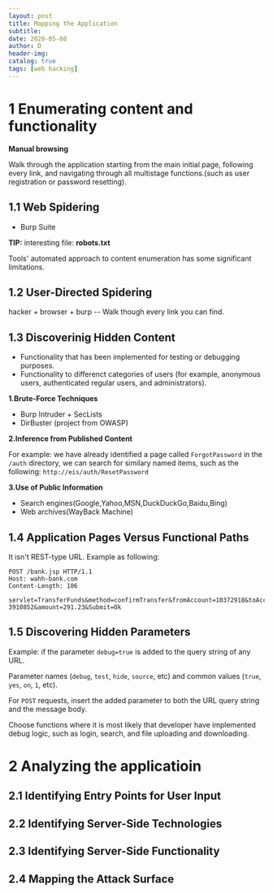 ```yaml
--- 
layout: post
title: Mapping the Application
subtitle:
date: 2020-05-08
author: D
header-img:
catalog: true
tags: [web hacking]
---
```


# 1 Enumerating content and functionality

**Manual browsing**

Walk through the application starting from the main initial page, following every link, and navigating through all multistage functions.(such as user registration or password resetting).

## 1.1 Web Spidering
- Burp Suite

**TIP:** interesting file: **robots.txt**

Tools' automated approach to content enumeration has some significant limitations.

## 1.2 User-Directed Spidering
hacker + browser + burp -- Walk though every link you can find. 

## 1.3 Discoverinig Hidden Content
- Functionality that has been implemented for testing or debugging purposes.
- Functionality to differenct categories of users (for example, anonymous users,
authenticated regular users, and administrators).

**1.Brute-Force Techniques**

- Burp Intruder + SecLists
- DirBuster (project from OWASP)

**2.Inference from Published Content**

For example: we have already identified a page called `ForgotPassword` in the `/auth`
directory, we can search for similary named items, such as the following:
`http://eis/auth/ResetPassword`

**3.Use of Public Information**
- Search engines(Google,Yahoo,MSN,DuckDuckGo,Baidu,Bing)
- Web archives(WayBack Machine)

## 1.4 Application Pages Versus Functional Paths
It isn't REST-type URL. Example as following:
```
POST /bank.jsp HTTP/1.1
Host: wahh-bank.com
Content-Length: 106

servlet=TransferFunds&method=confirmTransfer&fromAccount=10372918&toAccount=
3910852&amount=291.23&Submit=Ok
```
## 1.5 Discovering Hidden Parameters
Example: if the parameter `debug=true` is added to the query string of any URL.

Parameter names (`debug`, `test`, `hide`, `source`, etc) and common values (`true`, `yes`, `on`, `1`, etc).

For `POST` requests, insert the added parameter to both the URL query string and the message body.

Choose functions where it is most likely that developer have implemented debug logic, such as login,
search, and file uploading and downloading.

# 2 Analyzing the applicatioin

## 2.1 Identifying Entry Points for User Input

## 2.2 Identifying Server-Side Technologies

## 2.3 Identifying Server-Side Functionality

## 2.4 Mapping the Attack Surface

